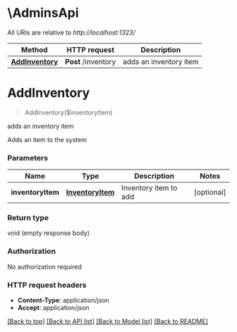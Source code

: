 # \AdminsApi

All URIs are relative to *http://localhost:1323/*

Method | HTTP request | Description
------------- | ------------- | -------------
[**AddInventory**](AdminsApi.md#AddInventory) | **Post** /inventory | adds an inventory item


# **AddInventory**
> AddInventory($inventoryItem)

adds an inventory item

Adds an item to the system


### Parameters

Name | Type | Description  | Notes
------------- | ------------- | ------------- | -------------
 **inventoryItem** | [**InventoryItem**](InventoryItem.md)| Inventory item to add | [optional] 

### Return type

void (empty response body)

### Authorization

No authorization required

### HTTP request headers

 - **Content-Type**: application/json
 - **Accept**: application/json

[[Back to top]](#) [[Back to API list]](../README.md#documentation-for-api-endpoints) [[Back to Model list]](../README.md#documentation-for-models) [[Back to README]](../README.md)

